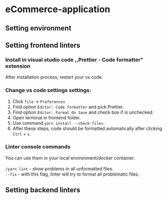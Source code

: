 # eCommerce-application

## Setting environment

## Setting frontend linters
### Install in visual studio code ,,Prettier - Code formatter" extension
After installation process, restart your vs code.
### Change vs code settings settings:
1. Click `file` -> `Preferences`
2. Find option `Editor: Code formatter` and pick Prettier.
3. Find option `Editor: Format On Save` and check box if is unchecked.
4. Open terminal in frontend folder.
5. Use command `yarn install --check-files`. 
6. After these steps, code should be formatted automatically after clicking `Ctrl` + `s`.

### Linter console commands
You can use them in your local environment/docker container.
<br>
<br>
`/yarn lint` - show problems in all unformatted files.
<br>
`--fix` - with this flag, linter will try to format all problematic files.

## Setting backend linters

